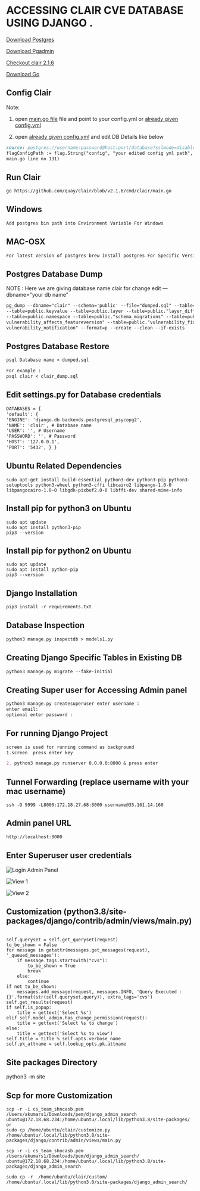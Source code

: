 # ACCESSING CLAIR CVE DATABASE USING DJANGO .

[Download Postgres](https://www.postgresql.org/download/)

[Download Pgadmin](https://www.pgadmin.org/download/)

[Checkout clair 2.1.6 ](https://github.com/quay/clair/archive/v2.1.6.zip)

[Download Go](https://golang.org/dl/)

## Config Clair

Note:

1. open [main.go file](https://github.com/quay/clair/blob/v2.1.6/cmd/clair/main.go) file and point to your config.yml
   or [already given config.yml](https://github.com/quay/clair/blob/v2.1.6/contrib/k8s/config.yaml)

2. open [already given config.yml](https://github.com/quay/clair/blob/v2.1.6/contrib/k8s/config.yaml) and edit DB
   Details like below

```markdown
source: postgres://username:password@host:port/database?sslmode=disable (config.yml line no 23)
flagConfigPath := flag.String("config", "your edited config yml path", "Load configuration from the specified file.") (
main.go line no 131)
```

## Run Clair

```markdown
go https://github.com/quay/clair/blob/v2.1.6/cmd/clair/main.go
```

## Windows

```markdown
Add postgres bin path into Environment Variable For Windows 
```

## MAC-OSX

```markdown
For latest Version of postgres brew install postgres For Specific Version of Postgres brew install postgres@version
```

## Postgres Database Dump

NOTE : Here we are giving database name clair for change edit —dbname="your db name"

```markdown
pg_dump --dbname="clair" --schema='public' --file="dumped.sql" --table=public.feature --table=public.featureversion
--table=public.keyvalue --table=public.layer --table=public."layer_diff_featureversion" --table=public.lock
--table=public.namespace --table=public."schema_migrations" --table=public.vulnerability --table=public."
vulnerability_affects_featureversion" --table=public."vulnerability_fixedin_feature" --table=public."
vulnerability_notification" --format=p --create --clean --if-exists
```

## Postgres Database Restore

```markdown
psql Database name < dumped.sql

For example :
psql clair < clair_dump.sql
```

## Edit settings.py for Database credentials

```markdown
DATABASES = {
'default': {
'ENGINE': 'django.db.backends.postgresql_psycopg2',
'NAME': 'clair', # Database name
'USER': '', # Username
'PASSWORD': '', # Password
'HOST': '127.0.0.1',
'PORT': '5432', } }

```

## Ubuntu Related Dependencies

```
sudo apt-get install build-essential python3-dev python3-pip python3-setuptools python3-wheel python3-cffi libcairo2 libpango-1.0-0 libpangocairo-1.0-0 libgdk-pixbuf2.0-0 libffi-dev shared-mime-info
```

## Install pip for python3  on Ubuntu

```
sudo apt update
sudo apt install python3-pip
pip3 --version
```

## Install pip for python2  on Ubuntu

```
sudo apt update
sudo apt install python-pip
pip3 --version
```

## Django Installation

```markdown
pip3 install -r requirements.txt
```

## Database Inspection

```markdown
python3 manage.py inspectdb > models1.py
```

## Creating Django Specific Tables  in Existing DB

```markdown
python3 manage.py migrate --fake-initial
```

## Creating Super user for Accessing Admin panel

```markdown
python3 manage.py createsuperuser enter username :
enter email:
optional enter password : 
```

## For running Django  Project

```markdown
screen is used for running command as background
1.screen  press enter key

2. python3 manage.py runserver 0.0.0.0:8000 & press enter
```

## Tunnel Forwarding (replace username with your mac username)

```
ssh -D 9999 -L8000:172.18.27.68:8000 username@35.161.14.160
```

## Admin panel URL

```markdown
http://localhost:8000
```

## Enter Superuser user credentials

![Login Admin Panel](static/img/login.png?raw=true "Login")

![View 1](static/img/view1.png?raw=true "View 1")

![View 2](static/img/view2.png?raw=true "View 2")

## Customization (python3.8/site-packages/django/contrib/admin/views/main.py)

```

self.queryset = self.get_queryset(request)
to_be_shown = False
for message in getattr(messages.get_messages(request), '_queued_messages'):
    if message.tags.startswith("cvs"):
        to_be_shown = True
        break
    else:
        continue
if not to_be_shown:
    messages.add_message(request, messages.INFO, 'Query Executed : {}'.format(str(self.queryset.query)), extra_tags='cvs')
self.get_results(request)
if self.is_popup:
    title = gettext('Select %s')
elif self.model_admin.has_change_permission(request):
    title = gettext('Select %s to change')
else:
    title = gettext('Select %s to view')
self.title = title % self.opts.verbose_name
self.pk_attname = self.lookup_opts.pk.attname

```



## Site packages Directory

python3 -m site

## Scp for more Customization

```
scp -r -i cs_team_shncasb.pem /Users/akumars1/Downloads/pem/django_admin_search ubuntu@172.18.68.234:/home/ubuntu/.local/lib/python3.8/site-packages/
or 
sudo cp /home/ubuntu/clair/customize.py /home/ubuntu/.local/lib/python3.8/site-packages/django/contrib/admin/views/main.py

scp -r -i cs_team_shncasb.pem /Users/akumars1/Downloads/pem/django_admin_search/ ubuntu@172.18.68.234:/home/ubuntu/.local/lib/python3.8/site-packages/django_admin_search

sudo cp -r  /home/ubuntu/clair/custom/ /home/ubuntu/.local/lib/python3.8/site-packages/django_admin_search/
```